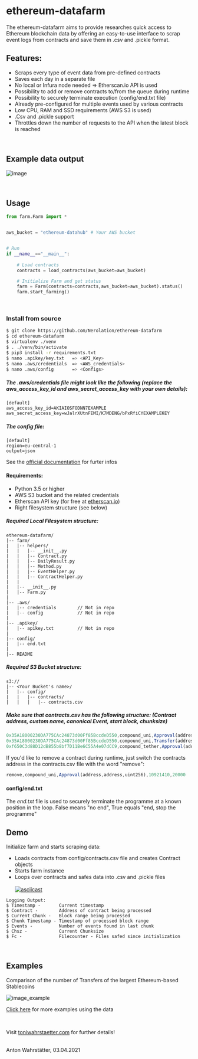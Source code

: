 # ethereum-datafarm

The ethereum-datafarm aims to provide researches quick access to Ethereum blockchain data by offering an easy-to-use interface to scrap event logs from contracts and save them in .csv and .pickle format.

## Features:
* Scraps every type of event data from pre-defined contracts
* Saves each day in a separate file
* No local or Infura node needed => Etherscan.io API is used
* Possibility to add or remove contracts to/from the queue during runtime
* Possibility to securely terminate execution (config/end.txt file)
* Already pre-configured for multiple events used by various contracts
* Low CPU, RAM and SSD requirements (AWS S3 is used)
* .Csv and .pickle support
* Throttles down the number of requests to the API when the latest block is reached
<br />

## Example data output
![image](https://user-images.githubusercontent.com/51536394/113472965-cd7c9100-9466-11eb-928b-b372b57fe749.png)

<br />

## Usage

```python
from farm.Farm import *


aws_bucket = "ethereum-datahub" # Your AWS bucket


# Run
if __name__=="__main__":
    
    # Load contracts
    contracts = load_contracts(aws_bucket=aws_bucket)

    # Initialize Farm and get status
    farm = Farm(contracts=contracts,aws_bucket=aws_bucket).status()
    farm.start_farming()
```

<br />

### Install from source
```bash
$ git clone https://github.com/Nerolation/ethereum-datafarm
$ cd ethereum-datafarm
$ virtualenv ./venv
$ . ./venv/bin/activate
$ pip3 install -r requirements.txt
$ nano .apikey/key.txt   => <API_Key>
$ nano .aws/credentials  => <AWS_credentials>
$ nano .aws/config       => <Configs>
```


##### The .aws/credentials file might look like the following (replace the *aws_access_key_id* and *aws_secret_access_key* with your own details): <br />
```
[default]
aws_access_key_id=AKIAIOSFODNN7EXAMPLE
aws_secret_access_key=wJalrXUtnFEMI/K7MDENG/bPxRfiCYEXAMPLEKEY
```
##### The config file:
```
[default]
region=eu-central-1
output=json
```
See the [official documentation](https://docs.aws.amazon.com/cli/latest/userguide/cli-configure-files.html) for furter infos

#### Requirements:

* Python 3.5 or higher
* AWS S3 bucket and the related credentials
* Etherscan API key (for free at [etherscan.io](https://etherscan.io))
* Right filesystem structure (see below)

##### Required Local Filesystem structure:
```console
ethereum-datafarm/
|-- farm/
|   |-- helpers/
|   |   |-- __init__.py
|   |   |-- Contract.py
|   |   |-- DailyResult.py
|   |   |-- Method.py
|   |   |-- EventHelper.py
|   |   |-- ContractHelper.py
|   |   
|   |-- __init__.py
|   |-- Farm.py
|
|-- .aws/                 
|   |-- credentials        // Not in repo
|   |-- config             // Not in repo
|   
|-- .apikey/             
|   |-- apikey.txt         // Not in repo
|
|-- config/
|   |-- end.txt
|
|-- README
```
##### Required S3 Bucket structure:
```console
s3://
|-- <Your Bucket's name>/
|   |-- config/
|   |   |-- contracts/
|   |   |   |-- contracts.csv
```
##### Make sure that contracts.csv has the following structure: (Contract address, custom name, canonical Event, start block, chunksize)
```js
0x35A18000230DA775CAc24873d00Ff85BccdeD550,compound_uni,Approval(address,address,uint256),10921410,20000
0x35A18000230DA775CAc24873d00Ff85BccdeD550,compound_uni,Transfer(address,address,uint256),10921410,20000
0xf650C3d88D12dB855b8bf7D11Be6C55A4e07dCC9,compound_tether,Approval(address,address,uint256),9879363,20000
```
If you'd like to remove a contract during runtime, just switch the contracts address in the contracts.csv file with the word "remove":
```js
remove,compound_uni,Approval(address,address,uint256),10921410,20000
```
#### config/end.txt
The *end.txt* file is used to securely terminate the programme at a known position in the loop.
False means "no end", True equals "end, stop the programme"
<br />

## Demo

Initialize farm and starts scraping data:
* Loads contracts from config/contracts.csv file and creates Contract objects
* Starts farm instance
* Loops over contracts and safes data into .csv and .pickle files <br /><br />
[![asciicast](https://asciinema.org/a/404795.svg)](https://asciinema.org/a/404795)
```console
Logging Output:
$ Timestamp -       Current timestamp
$ Contract -        Address of contract being processed
$ Current Chunk -   Block range being processed
$ Chunk Timestamp - Timestamp of processed block range
$ Events -          Number of events found in last chunk
$ Chsz -            Current Chunksize
$ Fc -              Filecounter - Files safed since initialization
```
<br />

## Examples

Comparison of the number of Transfers of the largest Ethereum-based Stablecoins

![image_example](https://ethereum-datahub.s3.eu-central-1.amazonaws.com/graphs/stablecoin_transfers_for-git.png)


[Click here](https://toniwahrstaetter.com/example_usage.html) for more examples using the data




<br />


Visit [toniwahrstaetter.com](https://toniwahrstaetter.com/) for further details!
<br/><br/>

Anton Wahrstätter, 03.04.2021 
